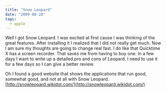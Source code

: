 ```yaml
---
title: "Snow Leopard"
date: "2009-08-28"
tags:
  - apple
---
```


Well I got Snow Leopard. I was excited at first cause I was thinking of the great features. After installing it I realized that I did not really get much. Now I am sure my thoughts are going to change real fast. I do like that Quicktime X has a screen recorder. That saves me from having to buy one. In a few days I want to write up a detailed pro and cons of Leopard. I need to use it for a few days so I can give a better review.

Oh I found a good website that shows the applications that run good, somewhat good, and not at all with Snow Leopard. [http://snowleopard.wikidot.com/](http://snowleopard.wikidot.com/)

